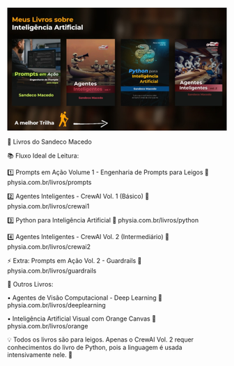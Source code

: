 ![Trilha de Estudos](https://raw.githubusercontent.com/ecodelearn/canais-sandeco/main/melhor_trilha.jpeg)


📓 Livros do Sandeco Macedo

📚 Fluxo Ideal de Leitura:

1️⃣ Prompts em Ação Volume 1 - Engenharia de Prompts para Leigos
🔗 physia.com.br/livros/prompts

2️⃣ Agentes Inteligentes - CrewAI Vol. 1 (Básico)
🔗 physia.com.br/livros/crewai1

3️⃣ Python para Inteligência Artificial
🔗 physia.com.br/livros/python

4️⃣ Agentes Inteligentes - CrewAI Vol. 2 (Intermediário)
🔗 physia.com.br/livros/crewai2

⚡ Extra: Prompts em Ação Vol. 2 - Guardrails
🔗 physia.com.br/livros/guardrails


📖 Outros Livros:

• Agentes de Visão Computacional - Deep Learning
🔗 physia.com.br/livros/deeplearning

• Inteligência Artificial Visual com Orange Canvas
🔗 physia.com.br/livros/orange

💡 Todos os livros são para leigos. Apenas o CrewAI Vol. 2 requer conhecimentos do livro de Python, pois a linguagem é usada intensivamente nele. 🚀
